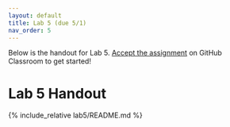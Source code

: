 ```yaml
---
layout: default
title: Lab 5 (due 5/1)
nav_order: 5
---
```


Below is the handout for Lab 5. [Accept the
assignment](https://classroom.github.com/a/YM8O2m4N) on GitHub Classroom to get
started!

# Lab 5 Handout

{% include_relative lab5/README.md %}
